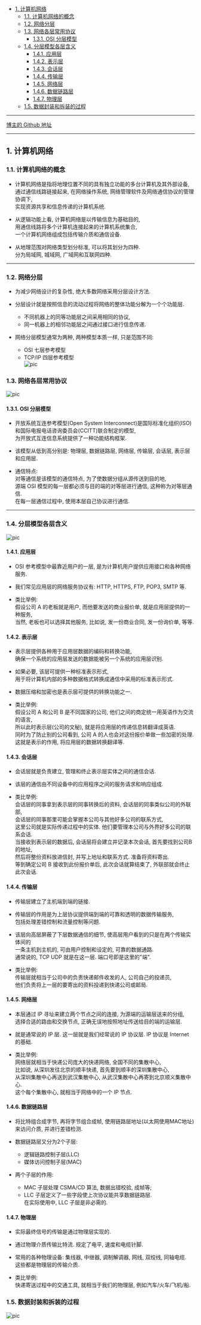 <!-- TOC -->

- [1. 计算机网络](#1-计算机网络)
  - [1.1. 计算机网络的概念](#11-计算机网络的概念)
  - [1.2. 网络分层](#12-网络分层)
  - [1.3. 网络各层常用协议](#13-网络各层常用协议)
    - [1.3.1. OSI 分层模型](#131-osi-分层模型)
  - [1.4. 分层模型各层含义](#14-分层模型各层含义)
    - [1.4.1. 应用层](#141-应用层)
    - [1.4.2. 表示层](#142-表示层)
    - [1.4.3. 会话层](#143-会话层)
    - [1.4.4. 传输层](#144-传输层)
    - [1.4.5. 网络层](#145-网络层)
    - [1.4.6. 数据链路层](#146-数据链路层)
    - [1.4.7. 物理层](#147-物理层)
  - [1.5. 数据封装和拆装的过程](#15-数据封装和拆装的过程)

<!-- /TOC -->

****
[博主的 Github 地址](https://github.com/leon9dragon)
****

## 1. 计算机网络

### 1.1. 计算机网络的概念
- 计算机网络是指将地理位置不同的具有独立功能的多台计算机及其外部设备,  
  通过通信线路链接起来, 在网络操作系统, 网络管理软件及网络通信协议的管理协调下,  
  实现资源共享和信息传递的计算机系统.

- 从逻辑功能上看, 计算机网络是以传输信息为基础目的,  
  用通信线路将多个计算机连接起来的计算机系统集合,  
  一个计算机网络组成包括传输介质和通信设备.

- 从地理范围对网络类型划分标准, 可以将其划分为四种.  
  分为局域网, 城域网, 广域网和互联网四种.  

****

### 1.2. 网络分层
- 为减少网络设计的复杂性, 绝大多数网络采用分层设计方法.  

- 分层设计就是按照信息的流动过程将网络的整体功能分解为一个个功能层.  
  - 不同机器上的同等功能层之间采用相同的协议,  
  - 同一机器上的相邻功能层之间通过接口进行信息传递.

- 网络分层模型通常为两种, 两种模型本质一样, 只是范围不同:  
  - OSI 七层参考模型
  - TCP/IP 四层参考模型  
  ![pic](../99.images/2021-02-23-09-59-07.png)

### 1.3. 网络各层常用协议
![pic](../99.images/2021-02-25-14-25-22.png)

#### 1.3.1. OSI 分层模型
- 开放系统互连参考模型(Open System Interconnect)是国际标准化组织(ISO)  
  和国际电报电话咨询委员会(CCITT)联合制定的模型,   
  为开放式互连信息系统提供了一种功能结构框架.

- 该模型从低到高分别是: 物理层, 数据链路层, 网络层, 传输层, 会话层, 表示层和应用层.  

- 通信特点:  
  对等通信是该模型的通信特点, 为了使数据分组从源传送到目的地,  
  源端 OSI 模型的每一层都必须与目的端的对等层进行通信, 这种称为对等层通信.  
  在每一层通信过程中, 使用本层自己协议进行通信.
****

### 1.4. 分层模型各层含义
![pic](../99.images/2021-02-23-11-31-46.png)

#### 1.4.1. 应用层
- OSI 参考模型中最靠近用户的一层, 是为计算机用户提供应用接口和各种网络服务.  

- 我们常见应用层的网络服务协议有: HTTP, HTTPS, FTP, POP3, SMTP 等. 

- 类比举例:  
  假设公司 A 的老板就是用户, 而他要发送的商业报价单, 就是应用层提供的一种服务,  
  当然, 老板也可以选择其他服务, 比如说, 发一份商业合同, 发一份询价单, 等等.  

#### 1.4.2. 表示层
- 表示层提供各种用于应用层数据的编码和转换功能,  
  确保一个系统的应用层发送的数据能被另一个系统的应用层识别. 

- 如果必要, 该层可提供一种标准表示形式,  
  用于将计算机内部的多种数据格式转换成通信中采用的标准表示形式. 

- 数据压缩和加密也是表示层可提供的转换功能之一. 

- 类比举例:  
  假设公司 A 和公司 B 是不同国家的公司, 他们之间的商定统一用英语作为交流的语言,  
  所以此时表示层(公司的文秘), 就是将应用层的传递信息转翻译成英语.  
  同时为了防止别的公司看到, 公司 A 的人也会对这份报价单做一些加密的处理.  
  这就是表示的作用, 将应用层的数据转换翻译等. 

#### 1.4.3. 会话层
- 会话层就是负责建立, 管理和终止表示层实体之间的通信会话.  

- 该层的通信由不同设备中的应用程序之间的服务请求和响应组成.       

- 类比举例:  
  会话层的同事拿到表示层的同事转换后的资料, 会话层的同事类似公司的外联部,  
  会话层的同事那里可能会掌握本公司与其他好多公司的联系方式,  
  这里公司就是实际传递过程中的实体. 他们要管理本公司与外界好多公司的联系会话.  
  当接收到表示层的数据后, 会话层将会建立并记录本次会话, 首先要找到公司B的地址,  
  然后将整份资料放进信封, 并写上地址和联系方式. 准备将资料寄出.  
  等到确定公司 B 接收到此份报价单后, 此次会话就算结束了, 外联部就会终止此次会话. 

#### 1.4.4. 传输层
- 传输层建立了主机端到端的链接.  

- 传输层的作用是为上层协议提供端到端的可靠和透明的数据传输服务,  
  包括处理差错控制和流量控制等问题. 

- 该层向高层屏蔽了下层数据通信的细节, 使高层用户看到的只是在两个传输实体间的  
  一条主机到主机的, 可由用户控制和设定的, 可靠的数据通路.   
  通常说的, TCP UDP 就是在这一层. 端口号即是这里的"端". 

- 类比举例:  
  传输层就相当于公司中的负责快递邮件收发的人, 公司自己的投递员,  
  他们负责将上一层的要寄出的资料投递到快递公司或邮局. 

#### 1.4.5. 网络层
- 本层通过 IP 寻址来建立两个节点之间的连接, 为源端的运输层送来的分组,  
  选择合适的路由和交换节点, 正确无误地按照地址传送给目的端的运输层.  

- 就是通常说的 IP 层. 这一层就是我们经常说的 IP 协议层. IP 协议是 Internet 的基础. 

- 类比举例:  
  网络层就相当于快递公司庞大的快递网络, 全国不同的集散中心,  
  比如说, 从深圳发往北京的顺丰快递, 首先要到顺丰的深圳集散中心,  
  从深圳集散中心再送到武汉集散中心, 从武汉集散中心再寄到北京顺义集散中心.  
  这个每个集散中心, 就相当于网络中的一个 IP 节点. 

#### 1.4.6. 数据链路层 
- 将比特组合成字节, 再将字节组合成帧, 使用链路层地址(以太网使用MAC地址)  
  来访问介质, 并进行差错检测. 

- 数据链路层又分为2个子层: 
  - 逻辑链路控制子层(LLC)
  - 媒体访问控制子层(MAC)

- 两个子层的作用:
  - MAC 子层处理 CSMA/CD 算法, 数据出错校验, 成帧等; 
  - LLC 子层定义了一些字段使上次协议能共享数据链路层.  
    在实际使用中, LLC 子层是非必需的. 

#### 1.4.7. 物理层     
- 实际最终信号的传输是通过物理层实现的.  

- 通过物理介质传输比特流. 规定了电平, 速度和电缆针脚.  

- 常用的各种物理设备: 集线器, 中继器, 调制解调器, 网线, 双绞线, 同轴电缆.  
  这些都是物理层的传输介质. 

- 类比举例:  
  快递寄送过程中的交通工具, 就相当于我们的物理层, 例如汽车/火车/飞机/船.

### 1.5. 数据封装和拆装的过程  
  ![pic](../99.images/2021-02-23-10-54-13.png)


